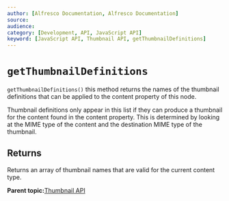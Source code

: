 ```yaml
---
author: [Alfresco Documentation, Alfresco Documentation]
source: 
audience: 
category: [Development, API, JavaScript API]
keyword: [JavaScript API, Thumbnail API, getThumbnailDefinitions]
---
```


# `getThumbnailDefinitions`

`getThumbnailDefinitions()` this method returns the names of the thumbnail definitions that can be applied to the content property of this node.

Thumbnail definitions only appear in this list if they can produce a thumbnail for the content found in the content property. This is determined by looking at the MIME type of the content and the destination MIME type of the thumbnail.

## Returns

Returns an array of thumbnail names that are valid for the current content type.

**Parent topic:**[Thumbnail API](../references/API-JS-Thumbnail.md)

